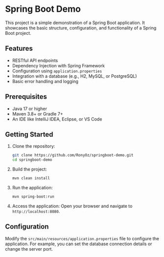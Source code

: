# Spring Boot Demo

This project is a simple demonstration of a Spring Boot application. It showcases the basic structure, configuration, and functionality of a Spring Boot project.

## Features

- RESTful API endpoints
- Dependency Injection with Spring Framework
- Configuration using `application.properties`
- Integration with a database (e.g., H2, MySQL, or PostgreSQL)
- Basic error handling and logging

## Prerequisites

- Java 17 or higher
- Maven 3.8+ or Gradle 7+
- An IDE like IntelliJ IDEA, Eclipse, or VS Code

## Getting Started

1. Clone the repository:

    ```bash
    git clone https://github.com/RonyOz/springboot-demo.git
    cd springboot-demo
    ```

2. Build the project:

    ```bash
    mvn clean install
    ```

3. Run the application:

    ```bash
    mvn spring-boot:run
    ```

4. Access the application:
    Open your browser and navigate to `http://localhost:8080`.

## Configuration

Modify the `src/main/resources/application.properties` file to configure the application. For example, you can set the database connection details or change the server port.
